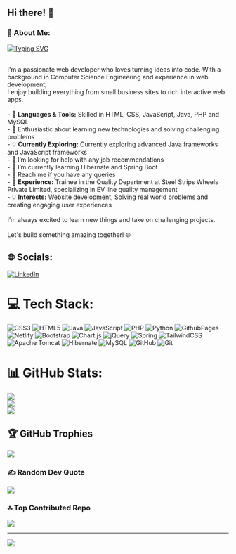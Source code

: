 ## Hi there! 👋


### 💫 About Me:
[![Typing SVG](https://readme-typing-svg.demolab.com?font=Fira+Code&letterSpacing=em-wide&pause=1000&color=F7F7F7&center=true&vCenter=true&width=435&lines=Web+Developer;Software+Developer;Javascript+Developer;Java+Developer)](https://git.io/typing-svg)

<br>I'm a passionate web developer who loves turning ideas into code. With a background in Computer Science Engineering and experience in web development, <br>I enjoy building everything from small business sites to rich interactive web apps.<br><br>- 🌟  **Languages & Tools:** Skilled in HTML, CSS, JavaScript, Java, PHP and MySQL<br>- 🚀 Enthusiastic about learning new technologies and solving challenging problems<br>- 💡  **Currently Exploring:** Currently exploring advanced Java frameworks and JavaScript frameworks<br>- 🤝 I’m looking for help with any job recommendations<br>- 🌱 I’m currently learning Hibernate and Spring Boot<br>- 💬 Reach me if you have any queries<br>- 💼 **Experience:** Trainee in the Quality Department at Steel Strips Wheels Private Limited, specializing in EV line quality management<br>- 💡 **Interests:** Website development, Solving real world problems and creating engaging user experiences<br><br>I’m always excited to learn new things and take on challenging projects.<br><br>Let's build something amazing together! 🌐


## 🌐 Socials:
[![LinkedIn](https://img.shields.io/badge/LinkedIn-%230077B5.svg?logo=linkedin&logoColor=white)](https://linkedin.com/in/arun-vignesh-108498275) 

# 💻 Tech Stack:
![CSS3](https://img.shields.io/badge/css3-%231572B6.svg?style=for-the-badge&logo=css3&logoColor=white) ![HTML5](https://img.shields.io/badge/html5-%23E34F26.svg?style=for-the-badge&logo=html5&logoColor=white) ![Java](https://img.shields.io/badge/java-%23ED8B00.svg?style=for-the-badge&logo=openjdk&logoColor=white) ![JavaScript](https://img.shields.io/badge/javascript-%23323330.svg?style=for-the-badge&logo=javascript&logoColor=%23F7DF1E) ![PHP](https://img.shields.io/badge/php-%23777BB4.svg?style=for-the-badge&logo=php&logoColor=white) ![Python](https://img.shields.io/badge/python-3670A0?style=for-the-badge&logo=python&logoColor=ffdd54) ![GithubPages](https://img.shields.io/badge/github%20pages-121013?style=for-the-badge&logo=github&logoColor=white) ![Netlify](https://img.shields.io/badge/netlify-%23000000.svg?style=for-the-badge&logo=netlify&logoColor=#00C7B7) ![Bootstrap](https://img.shields.io/badge/bootstrap-%238511FA.svg?style=for-the-badge&logo=bootstrap&logoColor=white) ![Chart.js](https://img.shields.io/badge/chart.js-F5788D.svg?style=for-the-badge&logo=chart.js&logoColor=white) ![jQuery](https://img.shields.io/badge/jquery-%230769AD.svg?style=for-the-badge&logo=jquery&logoColor=white) ![Spring](https://img.shields.io/badge/spring-%236DB33F.svg?style=for-the-badge&logo=spring&logoColor=white) ![TailwindCSS](https://img.shields.io/badge/tailwindcss-%2338B2AC.svg?style=for-the-badge&logo=tailwind-css&logoColor=white) ![Apache Tomcat](https://img.shields.io/badge/apache%20tomcat-%23F8DC75.svg?style=for-the-badge&logo=apache-tomcat&logoColor=black) ![Hibernate](https://img.shields.io/badge/Hibernate-59666C?style=for-the-badge&logo=Hibernate&logoColor=white) ![MySQL](https://img.shields.io/badge/mysql-4479A1.svg?style=for-the-badge&logo=mysql&logoColor=white) ![GitHub](https://img.shields.io/badge/github-%23121011.svg?style=for-the-badge&logo=github&logoColor=white) ![Git](https://img.shields.io/badge/git-%23F05033.svg?style=for-the-badge&logo=git&logoColor=white)
# 📊 GitHub Stats:
![](https://github-readme-stats.vercel.app/api?username=Arun8072&theme=dark&hide_border=false&include_all_commits=true&count_private=false)<br/>
![](https://github-readme-streak-stats.herokuapp.com/?user=Arun8072&theme=dark&hide_border=false)<br/>
![](https://github-readme-stats.vercel.app/api/top-langs/?username=Arun8072&theme=dark&hide_border=false&include_all_commits=true&count_private=false&layout=compact)

## 🏆 GitHub Trophies
![](https://github-profile-trophy.vercel.app/?username=Arun8072&theme=radical&no-frame=false&no-bg=false&margin-w=4)

### ✍️ Random Dev Quote
![](https://quotes-github-readme.vercel.app/api?type=horizontal&theme=gruvbox)

### 🔝 Top Contributed Repo
![](https://github-contributor-stats.vercel.app/api?username=Arun8072&limit=5&theme=gruvbox&combine_all_yearly_contributions=true)

---
[![](https://visitcount.itsvg.in/api?id=Arun8072&icon=5&color=9)](https://visitcount.itsvg.in)

<!-- Proudly created with GPRM ( https://gprm.itsvg.in ) -->
